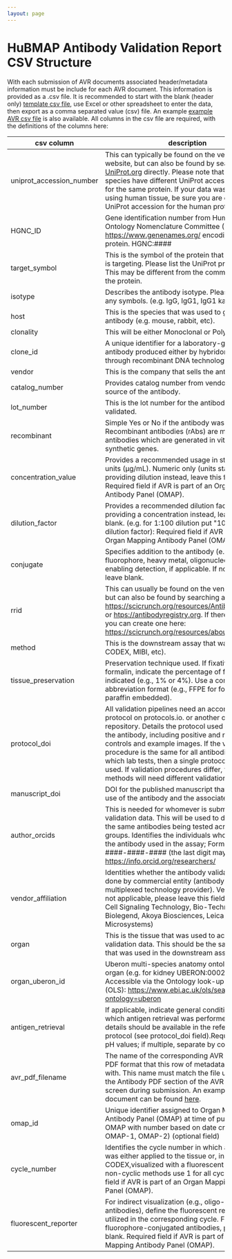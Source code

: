 ```yaml
---
layout: page
---
```

# HuBMAP Antibody Validation Report CSV Structure
With each submission of AVR documents associated header/metadata information must be include for each AVR document. This information is provided as a .csv file.  It is recommended to start with the blank (header only) [template csv file](/avr/avr-template-v2.csv), use Excel or other spreadsheet to enter the data, then export as a comma separated value (csv) file.  An example [example AVR csv file](/avr/example-avrs-v2.csv) is also available. All columns in the csv file are required, with the definitions of the columns here:


| csv column               | description                                                                    |
|--------------------------|--------------------------------------------------------------------------------|
| uniprot_accession_number | This can typically be found on the vendor’s website, but can also be found by searching <a href="https://www.uniprot.org" target="_blank">UniProt.org</a> directly. Please note that different species have different UniProt accession numbers for the same protein. If your data was acquired using human tissue, be sure you are choosing the UniProt accession for the human protein. |
|HGNC_ID                   | Gene identification number from Human Gene Ontology Nomenclature Committee (HGNC) https://www.genenames.org/ encoding the target protein. HGNC:####|
|target_symbol               | This is the symbol of the protein that the antibody is targeting. Please list the UniProt protein name. This may be different from the common name for the protein. |
|isotype                   | Describes the antibody isotype. Please write out any symbols. (e.g. IgG, IgG1, IgG1 kappa)|
| host                     | This is the species that was used to generate the antibody (e.g. mouse, rabbit, etc). |
|clonality| This will be either Monoclonal or Polyclonal.|
|clone_id   | A unique identifier for a laboratory-generated antibody produced either by hybridoma cells or through recombinant DNA technology.|
|vendor                   | This is the company that sells the antibody. |
|catalog_number           | Provides catalog number from vendor for the source of the antibody.|
|lot_number               | This is the lot number for the antibody that was validated. |
|recombinant              | Simple Yes or No if the antibody was recombinant. Recombinant antibodies (rAbs) are monoclonal antibodies which are generated in vitro using synthetic genes.|
|concentration_value      | Provides a recommended usage in standardized units (μg/mL). Numeric only (units standardized) If providing dilution instead, leave this field blank. Required field if AVR is part of an Organ Mapping Antibody Panel (OMAP). |
|dilution_factor                 | Provides a recommended dilution factor. If providing a concentration instead, leave this field blank. (e.g. for 1:100 dilution put "100" for the dilution factor): Required field if AVR is part of an Organ Mapping Antibody Panel (OMAP).|
|conjugate                | Specifies addition to the antibody (e.g., fluorophore, heavy metal, oligonucleotide) enabling detection, if applicable. If no conjugate, leave blank.|
|rrid                     | This can usually be found on the vendor’s website, but can also be found by searching at <a href="https://scicrunch.org/resources/Antibodies/search" target="_blank">https://scicrunch.org/resources/Antibodies/search</a> or <a href="https://antibodyregistry.org" target="_blank">htps://antibodyregistry.org</a>. If there is no RRID, you can create one here: <a href="https://scicrunch.org/resources/about/resource" target="_blank">https://scicrunch.org/resources/about/resource</a>. |
|method                   | This is the downstream assay that was used (e.g. CODEX, MIBI, etc). |
|tissue_preservation      | Preservation technique used. If fixative other than formalin, indicate the percentage of fixative indicated (e.g., 1% or 4%). Use a common abbreviation format (e.g., FFPE for formalin fixed paraffin embedded).| 
|protocol_doi            | All validation pipelines need an accompanying protocol on protocols.io. or another open protocol repository. Details the protocol used to validate the antibody, including positive and negative controls and example images. If the validation procedure is the same for all antibodies your which lab tests, then a single protocol can be used. If validation procedures differ, then different methods will need different validation protocols. |
|manuscript_doi | DOI for the published manuscript that details the use of the antibody and the associated OMAP.|
| author_orcids            | This is needed for whomever is submitting the validation data. This will be used to differentiate the same antibodies being tested across different groups. Identifies the individuals who validated the antibody used in the assay; Format ####-####-####-#### (the last digit may be X) See https://info.orcid.org/researchers/ |
| vendor_affiliation      | Identities whether the antibody validation was done by commercial entity (antibody vendor or multiplexed technology provider). Vendor name. If not applicable, please leave this field blank. (e.g. Cell Signaling Technology, Bio-Techne, Abcam, Biolegend,  Akoya Biosciences, Leica Microsystems)|
| organ          | This is the tissue that was used to acquire the validation data. This should be the same tissue that was used in the downstream assay. |
|organ_uberon_id              | Uberon multi-species anatomy ontology ID for organ (e.g. for kidney UBERON:0002113). Accessible via the Ontology look-up service (OLS): https://www.ebi.ac.uk/ols/search?ontology=uberon |
| antigen_retrieval        | If applicable, indicate general conditions under which  antigen retrieval was performed. Additional details should be available in the referenced protocol (see protocol_doi field).Required format: pH values; if multiple, separate by commas. |
| avr_pdf_filename         | The name of the corresponding AVR document in PDF format that this row of metadata is associated with.  This name must match the file uploaded in the Antibody PDF section of the AVR upload screen during submission. An example AVR document can be found <a href="/avr/example-avr-v2.pdf" target="_blank">here</a>.|
| omap_id                  | Unique identifier assigned to Organ Mapping Antibody Panel (OMAP) at time of publication. OMAP with number based on date created (e.g. OMAP-1, OMAP-2) (optional field)|
| cycle_number             | Identifies the cycle number in which an antibody was either applied to the tissue or, in the case of CODEX,visualized with a fluorescent reporter. For non-cyclic methods use 1 for all cycles. Required field if AVR is part of an Organ Mapping Antibody Panel (OMAP).|
|fluorescent_reporter      | For indirect visualization (e.g., oligo-conjugated antibodies), define the fluorescent reporter utilized in the corresponding cycle. For metal or fluorophore-conjugated antibodies, please leave blank. Required field if AVR is part of an Organ Mapping Antibody Panel (OMAP).|